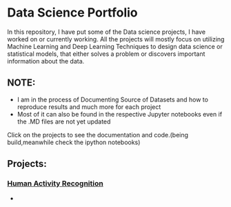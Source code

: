 # Data Science Portfolio


In this repository, I have put some of the Data science projects, I have worked on or currently working. 
All the projects will mostly focus on utilizing Machine Learning and Deep Learning Techniques to design data science or statistical models, that either solves a problem or discovers important information about the data.

## NOTE:
* I am in the process of Documenting Source of Datasets and how to reproduce results and much more for each project
* Most of it can also be found in the respective Jupyter notebooks even if the .MD files are not yet updated

Click on the projects to see the documentation and code.(being build,meanwhile check the ipython notebooks)

## Projects:

###  [Human Activity Recognition](https://github.com/srvds/Human-Activity-Recognition/Human-Activity_Recognition.MD)
* 